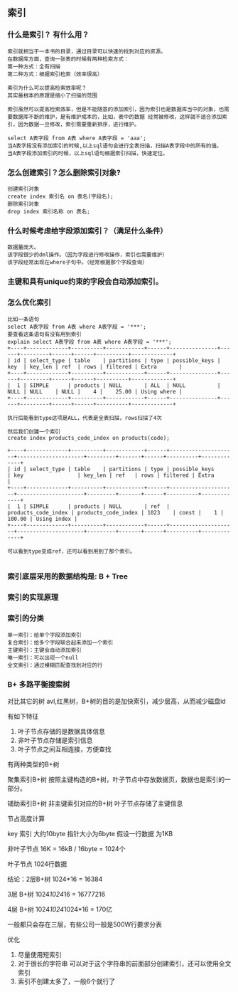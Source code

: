 ## 索引

### 什么是索引？ 有什么用？
```
索引就相当于一本书的目录，通过目录可以快速的找到对应的资源。
在数据库方面，查询一张表的时候有两种检索方式：
第一种方式：全有扫描
第二种方式：根据索引检索（效率很高）

索引为什么可以提高检索效率呢？
其实最根本的原理是缩小了扫描的范围

索引虽然可以提高检索效率，但是不能随意的添加索引，因为索引也是数据库当中的对象，也需要数据库不断的维护，是有维护成本的，比如，表中的数据 经常被修改，这样就不适合添加索引，因为数据一旦修改，索引需要重新排序，进行维护。

select A表字段 from A表 where A表字段 = 'aaa';
当A表字段没有添加索引的时候,以上sql语句会进行全表扫描，扫描A表字段中的所有的值。
当A表字段添加索引的时候，以上sql语句根据索引扫描，快速定位。
```

### 怎么创建索引？怎么删除索引对象?
```
创建索引对象
create index 索引名 on 表名(字段名);
删除索引对象
drop index 索引名称 on 表名;

```

### 什么时候考虑给字段添加索引？（满足什么条件）
```
数据量庞大。
该字段很少的dml操作。（因为字段进行修改操作，索引也需要维护）
该字段经常出现在where子句中。（经常根据那个字段查询）
```

### 主键和具有unique约束的字段会自动添加索引。

### 怎么优化索引
```
比如一条语句
select A表字段 from A表 where A表字段 = '***';
要查看这条语句有没有用到索引
explain select A表字段 from A表 where A表字段 = '***';
+----+-------------+----------+------------+------+---------------+------+---------+------+------+----------+-------------+
| id | select_type | table    | partitions | type | possible_keys | key  | key_len | ref  | rows | filtered | Extra       |
+----+-------------+----------+------------+------+---------------+------+---------+------+------+----------+-------------+
|  1 | SIMPLE      | products | NULL       | ALL  | NULL          | NULL | NULL    | NULL |    4 |    25.00 | Using where |
+----+-------------+----------+------------+------+---------------+------+---------+------+------+----------+-------------+

执行后能看到type这项是ALL，代表是全表扫描，rows扫描了4次

然后我们创建一个索引
create index products_code_index on products(code);

+----+-------------+----------+------------+------+---------------------+---------------------+---------+-------+------+----------+-------------+
| id | select_type | table    | partitions | type | possible_keys       | key                 | key_len | ref   | rows | filtered | Extra       |
+----+-------------+----------+------------+------+---------------------+---------------------+---------+-------+------+----------+-------------+
|  1 | SIMPLE      | products | NULL       | ref  | products_code_index | products_code_index | 1023    | const |    1 |   100.00 | Using index |
+----+-------------+----------+------------+------+---------------------+---------------------+---------+-------+------+----------+-------------+

可以看到type变成ref，还可以看到用到了那个索引。


```


### 索引底层采用的数据结构是: B + Tree


### 索引的实现原理


### 索引的分类
```
单一索引：给单个字段添加索引
复合索引：给多个字段联合起来添加一个索引
主键索引：主键会自动添加索引
唯一索引：可以出现一个null
全文索引：通过模糊匹配查找到对应的行
```


### B+ 多路平衡搜索树

对比其它的树 avl,红黑树，B+树的目的是加快索引，减少层高，从而减少磁盘id

有如下特征
1. 叶子节点存储的是数据具体信息
2. 非叶子节点存储是索引信息
3. 叶子节点之间互相连接，方便查找



有两种类型的B+树

聚集索引B+树
按照主键构造的B+树，叶子节点中存放数据页，数据也是索引的一部分。

铺助索引B+树
非主键索引对应的B+树
叶子节点存储了主键信息



节占高度计算

key 索引 大约10byte   指针大小为6byte  假设一行数据 为1KB

非叶子节点 16K = 16kB / 16byte = 1024个

叶子节点  1024行数据 

结论：2层B+树 1024*16 = 16384

3层 B+树    1024*1024*16 = 16777216

4层 B+树    1024*1024*1024*16 = 170亿


一般都只会存在三层，有些公司一般是500W行要求分表


优化
1. 尽量使用短索引
2. 对于很长的字符串   可以对于这个字符串的前面部分创建索引，还可以使用全文索引
3. 索引不创建太多了，一般6个就行了



